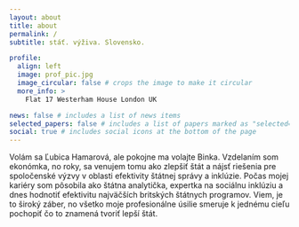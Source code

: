 ```yaml
---
layout: about
title: about
permalink: /
subtitle: stáť. výživa. Slovensko.

profile:
  align: left
  image: prof_pic.jpg
  image_circular: false # crops the image to make it circular
  more_info: >
    Flat 17 Westerham House London UK

news: false # includes a list of news items
selected_papers: false # includes a list of papers marked as "selected={true}"
social: true # includes social icons at the bottom of the page
---
```


Volám sa Ľubica Hamarová, ale pokojne ma volajte Binka. Vzdelaním som ekonómka, no roky, sa venujem tomu ako zlepšiť štát a nájsť riešenia pre spoločenské výzvy v oblasti efektivity štátnej správy a inklúzie. Počas mojej kariéry som pôsobila ako štátna analytička, expertka na sociálnu inklúziu a dnes hodnotiť efektivitu najväčších britských štátnych programov. Viem, je to široký záber, no všetko moje profesionálne úsilie smeruje k jednému cieľu pochopiť čo to znamená tvoriť lepší štát.